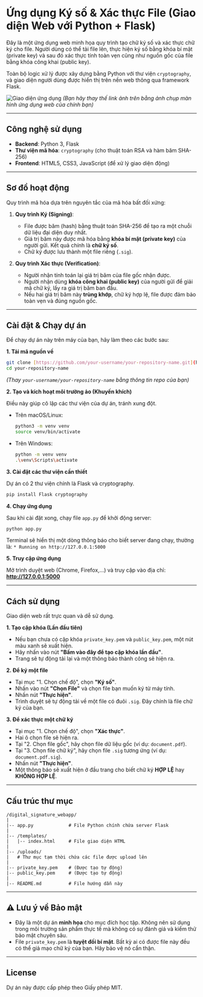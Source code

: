 # Ứng dụng Ký số & Xác thực File (Giao diện Web với Python + Flask)

Đây là một ứng dụng web minh họa quy trình tạo chữ ký số và xác thực chữ ký cho file. Người dùng có thể tải file lên, thực hiện ký số bằng khóa bí mật (private key) và sau đó xác thực tính toàn vẹn cũng như nguồn gốc của file bằng khóa công khai (public key).

Toàn bộ logic xử lý được xây dựng bằng Python với thư viện `cryptography`, và giao diện người dùng được hiển thị trên nền web thông qua framework Flask.

![Giao diện ứng dụng](httpsd://i.imgur.com/B9B1pCf.png)
*(Bạn hãy thay thế link ảnh trên bằng ảnh chụp màn hình ứng dụng web của chính bạn)*

---

## Công nghệ sử dụng

* **Backend**: Python 3, Flask
* **Thư viện mã hóa**: `cryptography` (cho thuật toán RSA và hàm băm SHA-256)
* **Frontend**: HTML5, CSS3, JavaScript (để xử lý giao diện động)

---

## Sơ đồ hoạt động

Quy trình mã hóa dựa trên nguyên tắc của mã hóa bất đối xứng:

1.  **Quy trình Ký (Signing)**:
    * File được băm (hash) bằng thuật toán SHA-256 để tạo ra một chuỗi dữ liệu đại diện duy nhất.
    * Giá trị băm này được mã hóa bằng **khóa bí mật (private key)** của người gửi. Kết quả chính là **chữ ký số**.
    * Chữ ký được lưu thành một file riêng (`.sig`).

2.  **Quy trình Xác thực (Verification)**:
    * Người nhận tính toán lại giá trị băm của file gốc nhận được.
    * Người nhận dùng **khóa công khai (public key)** của người gửi để giải mã chữ ký, lấy ra giá trị băm ban đầu.
    * Nếu hai giá trị băm này **trùng khớp**, chữ ký hợp lệ, file được đảm bảo toàn vẹn và đúng nguồn gốc.

---

## Cài đặt & Chạy dự án

Để chạy dự án này trên máy của bạn, hãy làm theo các bước sau:

**1. Tải mã nguồn về**

```bash
git clone [https://github.com/your-username/your-repository-name.git](https://github.com/your-username/your-repository-name.git)
cd your-repository-name
```
*(Thay `your-username/your-repository-name` bằng thông tin repo của bạn)*

**2. Tạo và kích hoạt môi trường ảo (Khuyến khích)**

Điều này giúp cô lập các thư viện của dự án, tránh xung đột.

* Trên macOS/Linux:
    ```bash
    python3 -m venv venv
    source venv/bin/activate
    ```
* Trên Windows:
    ```bash
    python -m venv venv
    .\venv\Scripts\activate
    ```

**3. Cài đặt các thư viện cần thiết**

Dự án có 2 thư viện chính là Flask và cryptography.

```bash
pip install Flask cryptography
```

**4. Chạy ứng dụng**

Sau khi cài đặt xong, chạy file `app.py` để khởi động server:

```bash
python app.py
```

Terminal sẽ hiển thị một dòng thông báo cho biết server đang chạy, thường là:
`* Running on http://127.0.0.1:5000`

**5. Truy cập ứng dụng**

Mở trình duyệt web (Chrome, Firefox,...) và truy cập vào địa chỉ: **http://127.0.0.1:5000**

---

## Cách sử dụng

Giao diện web rất trực quan và dễ sử dụng.

**1. Tạo cặp khóa (Lần đầu tiên)**
* Nếu bạn chưa có cặp khóa `private_key.pem` và `public_key.pem`, một nút màu xanh sẽ xuất hiện.
* Hãy nhấn vào nút **"Bấm vào đây để tạo cặp khóa lần đầu"**.
* Trang sẽ tự động tải lại và một thông báo thành công sẽ hiện ra.

**2. Để ký một file**
* Tại mục "1. Chọn chế độ", chọn **"Ký số"**.
* Nhấn vào nút **"Chọn File"** và chọn file bạn muốn ký từ máy tính.
* Nhấn nút **"Thực hiện"**.
* Trình duyệt sẽ tự động tải về một file có đuôi `.sig`. Đây chính là file chữ ký của bạn.

**3. Để xác thực một chữ ký**
* Tại mục "1. Chọn chế độ", chọn **"Xác thực"**.
* Hai ô chọn file sẽ hiện ra.
* Tại "2. Chọn file gốc", hãy chọn file dữ liệu gốc (ví dụ: `document.pdf`).
* Tại "3. Chọn file chữ ký", hãy chọn file `.sig` tương ứng (ví dụ: `document.pdf.sig`).
* Nhấn nút **"Thực hiện"**.
* Một thông báo sẽ xuất hiện ở đầu trang cho biết chữ ký **HỢP LỆ** hay **KHÔNG HỢP LỆ**.

---

## Cấu trúc thư mục

```
/digital_signature_webapp/
|
|-- app.py             # File Python chính chứa server Flask
|
|-- /templates/
|   |-- index.html     # File giao diện HTML
|
|-- /uploads/
|   # Thư mục tạm thời chứa các file được upload lên
|
|-- private_key.pem    # (Được tạo tự động)
|-- public_key.pem     # (Được tạo tự động)
|
|-- README.md          # File hướng dẫn này
```

---

## ⚠️ Lưu ý về Bảo mật

* Đây là một dự án **minh họa** cho mục đích học tập. Không nên sử dụng trong môi trường sản phẩm thực tế mà không có sự đánh giá và kiểm thử bảo mật chuyên sâu.
* File `private_key.pem` là **tuyệt đối bí mật**. Bất kỳ ai có được file này đều có thể giả mạo chữ ký của bạn. Hãy bảo vệ nó cẩn thận.

---

## License

Dự án này được cấp phép theo Giấy phép MIT.
